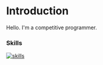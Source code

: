 # Introduction

Hello. I'm a competitive programmer.

### Skills
[![skills](https://skillicons.dev/icons?i=c,cpp,py,js,ts,react,go,git,github,linux,vscode,vim&perline=6)](https://skillicons.dev)

